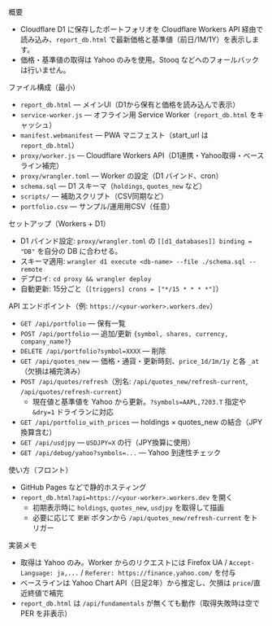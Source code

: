 概要
- Cloudflare D1 に保存したポートフォリオを Cloudflare Workers API 経由で読み込み、`report_db.html` で最新価格と基準値（前日/1M/1Y）を表示します。
- 価格・基準値の取得は Yahoo のみを使用。Stooq などへのフォールバックは行いません。

ファイル構成（最小）
- `report_db.html` — メインUI（D1から保有と価格を読み込んで表示）
- `service-worker.js` — オフライン用 Service Worker（`report_db.html` をキャッシュ）
- `manifest.webmanifest` — PWA マニフェスト（start_url は `report_db.html`）
- `proxy/worker.js` — Cloudflare Workers API（D1連携・Yahoo取得・ベースライン補完）
- `proxy/wrangler.toml` — Worker の設定（D1 バインド、cron）
- `schema.sql` — D1 スキーマ（`holdings`, `quotes_new` など）
- `scripts/` — 補助スクリプト（CSV同期など）
- `portfolio.csv` — サンプル/運用用CSV（任意）

セットアップ（Workers + D1）
- D1 バインド設定: `proxy/wrangler.toml` の `[[d1_databases]] binding = "DB"` を自分の DB に合わせる。
- スキーマ適用: `wrangler d1 execute <db-name> --file ./schema.sql --remote`
- デプロイ: `cd proxy && wrangler deploy`
- 自動更新: 15分ごと（`[triggers] crons = ["*/15 * * * *"]`）

API エンドポイント（例: `https://<your-worker>.workers.dev`）
- `GET /api/portfolio` — 保有一覧
- `POST /api/portfolio` — 追加/更新 `{symbol, shares, currency, company_name?}`
- `DELETE /api/portfolio?symbol=XXXX` — 削除
- `GET /api/quotes_new` — 価格・通貨・更新時刻、`price_1d/1m/1y` と各 `_at`（欠損は補完済み）
- `POST /api/quotes/refresh`（別名: `/api/quotes_new/refresh-current`, `/api/quotes/refresh-current`）
  - 現在値と基準値を Yahoo から更新。`?symbols=AAPL,7203.T` 指定や `&dry=1` ドライランに対応
- `GET /api/portfolio_with_prices` — holdings × quotes_new の結合（JPY換算含む）
- `GET /api/usdjpy` — `USDJPY=X` の行（JPY換算に使用）
- `GET /api/debug/yahoo?symbols=...` — Yahoo 到達性チェック

使い方（フロント）
- GitHub Pages などで静的ホスティング
- `report_db.html?api=https://<your-worker>.workers.dev` を開く
  - 初期表示時に `holdings`, `quotes_new`, `usdjpy` を取得して描画
  - 必要に応じて `更新` ボタンから `/api/quotes_new/refresh-current` をトリガー

実装メモ
- 取得は Yahoo のみ。Worker からのリクエストには Firefox UA / `Accept-Language: ja,...` / `Referer: https://finance.yahoo.com/` を付与
- ベースラインは Yahoo Chart API（日足2年）から推定し、欠損は `price`/直近終値で補完
- `report_db.html` は `/api/fundamentals` が無くても動作（取得失敗時は空で PER を非表示）
